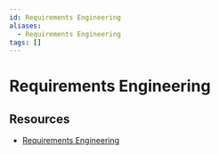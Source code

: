 ```yaml
---
id: Requirements Engineering
aliases:
  - Requirements Engineering
tags: []
---
```



# Requirements Engineering


## Resources

 - [Requirements Engineering](https://youtube.com/playlist?list=PLUgFMzuE8lQDeixpbP3s6EyQx8PiNdeQL&si=jyPeavHLOGekxM8H)
